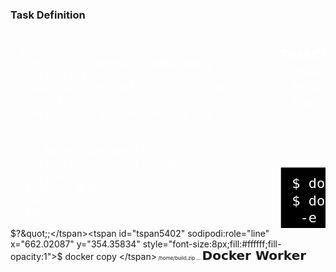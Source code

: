 <h3>Task Definition</h3>

<svg
   xmlns:dc="http://purl.org/dc/elements/1.1/"
   xmlns:cc="http://creativecommons.org/ns#"
   xmlns:rdf="http://www.w3.org/1999/02/22-rdf-syntax-ns#"
   xmlns:svg="http://www.w3.org/2000/svg"
   xmlns="http://www.w3.org/2000/svg"
   xmlns:sodipodi="http://sodipodi.sourceforge.net/DTD/sodipodi-0.dtd"
   xmlns:inkscape="http://www.inkscape.org/namespaces/inkscape"
   width="800"
   height="500"
   id="svg5325"
   version="1.1"
   inkscape:version="0.48.3.1 r9886"
   sodipodi:docname="task.svg">
  <defs
     id="defs5327" />
  <sodipodi:namedview
     id="base"
     pagecolor="#ffffff"
     bordercolor="#666666"
     borderopacity="1.0"
     inkscape:pageopacity="0.0"
     inkscape:pageshadow="2"
     inkscape:zoom="1.4"
     inkscape:cx="416.39285"
     inkscape:cy="258.70877"
     inkscape:document-units="px"
     inkscape:current-layer="layer1"
     showgrid="false"
     inkscape:window-width="1920"
     inkscape:window-height="1025"
     inkscape:window-x="0"
     inkscape:window-y="27"
     inkscape:window-maximized="1" />
  <metadata
     id="metadata5330">
    <rdf:RDF>
      <cc:Work
         rdf:about="">
        <dc:format>image/svg+xml</dc:format>
        <dc:type
           rdf:resource="http://purl.org/dc/dcmitype/StillImage" />
        <dc:title></dc:title>
      </cc:Work>
    </rdf:RDF>
  </metadata>
  <g
     inkscape:label="Layer 1"
     inkscape:groupmode="layer"
     id="layer1"
     transform="translate(0,-552.36218)">
		<g class="fragment"
       id="g6054">
      <text
         sodipodi:linespacing="125%"
         id="text5414"
         y="589.64789"
         x="15.428572"
         style="font-size:16px;font-style:normal;font-variant:normal;font-weight:normal;font-stretch:normal;line-height:125%;letter-spacing:0px;word-spacing:0px;fill:#ffffff;fill-opacity:1;stroke:none;font-family:Monospace;-inkscape-font-specification:Monospace"
         xml:space="preserve"><tspan
           y="589.64789"
           x="15.428572"
           id="tspan5416"
           sodipodi:role="line">{</tspan><tspan
           id="tspan5418"
           y="609.64789"
           x="15.428572"
           sodipodi:role="line">  taskId:     'GInxHvMxT1qzK0MXuDeAKg',</tspan><tspan
           id="tspan5503"
           y="629.64789"
           x="15.428572"
           sodipodi:role="line">  retries:    5,</tspan><tspan
           id="tspan5487"
           y="649.64789"
           x="15.428572"
           sodipodi:role="line">  deadline:   '2015-04-16T23:21:50.103Z',</tspan><tspan
           id="tspan5485"
           y="669.64789"
           x="15.428572"
           sodipodi:role="line">  routes: [</tspan><tspan
           id="tspan5479"
           y="689.64789"
           x="15.428572"
           sodipodi:role="line">    'my.custom.rabbitmq.routing.key'</tspan><tspan
           id="tspan5507"
           y="709.64789"
           x="15.428572"
           sodipodi:role="line">  ],</tspan><tspan
           id="tspan6031"
           y="729.64789"
           x="15.428572"
           sodipodi:role="line" /><tspan
           id="tspan5491"
           y="749.64789"
           x="15.428572"
           sodipodi:role="line">  // WorkerType specific</tspan><tspan
           id="tspan5432"
           y="769.64789"
           x="15.428572"
           sodipodi:role="line">  workerType: 'docker-worker',</tspan><tspan
           id="tspan5511"
           y="789.64789"
           x="15.428572"
           sodipodi:role="line">  payload: {  </tspan><tspan
           id="tspan5436"
           y="809.64789"
           x="15.428572"
           sodipodi:role="line">    image:    'ubuntu',</tspan><tspan
           id="tspan5442"
           y="829.64789"
           x="15.428572"
           sodipodi:role="line">    env: {</tspan><tspan
           id="tspan5446"
           y="849.64789"
           x="15.428572"
           sodipodi:role="line">      REV:    '...'</tspan><tspan
           id="tspan5440"
           y="869.64789"
           x="15.428572"
           sodipodi:role="line">    },</tspan><tspan
           id="tspan5444"
           y="889.64789"
           x="15.428572"
           sodipodi:role="line">    command:  './build.sh',</tspan><tspan
           id="tspan5448"
           y="909.64789"
           x="15.428572"
           sodipodi:role="line">    artifacts: {</tspan><tspan
           id="tspan5452"
           y="929.64789"
           x="15.428572"
           sodipodi:role="line">      'build.zip': '/home/build.zip'</tspan><tspan
           id="tspan5450"
           y="949.64789"
           x="15.428572"
           sodipodi:role="line">    }</tspan><tspan
           id="tspan5458"
           y="969.64789"
           x="15.428572"
           sodipodi:role="line">  },</tspan><tspan
           id="tspan5454"
           y="989.64789"
           x="15.428572"
           sodipodi:role="line">  ...</tspan><tspan
           id="tspan5420"
           y="1009.6479"
           x="15.428572"
           sodipodi:role="line">}</tspan></text>
    </g>
    <g class="fragment"
       id="g6121">
      <text
         sodipodi:linespacing="125%"
         id="text5497"
         y="596.2193"
         x="432.61664"
         style="font-size:16px;font-style:normal;font-variant:normal;font-weight:normal;font-stretch:normal;line-height:125%;letter-spacing:0px;word-spacing:0px;fill:#ffffff;fill-opacity:1;stroke:none;font-family:Monospace;-inkscape-font-specification:Monospace"
         xml:space="preserve"><tspan
           style="font-size:20px;font-style:normal;font-variant:normal;font-weight:bold;font-stretch:normal;fill:#ffffff;fill-opacity:1;font-family:DejaVu Sans;-inkscape-font-specification:DejaVu Sans"
           y="596.2193"
           x="432.61664"
           id="tspan5499"
           sodipodi:role="line">TaskCluster Queue</tspan><tspan
           id="tspan5517"
           style="font-style:normal;font-variant:normal;font-weight:normal;font-stretch:normal;fill:#ffffff;fill-opacity:1;font-family:DejaVu Sans;-inkscape-font-specification:DejaVu Sans"
           y="621.2193"
           x="432.61664"
           sodipodi:role="line" /></text>
      <path
         sodipodi:nodetypes="cc"
         inkscape:connector-curvature="0"
         id="path5521"
         d="m 87.857143,723.21932 654.999997,0"
         style="fill:#ffffff;stroke:#ffffff;stroke-width:2;stroke-linecap:butt;stroke-linejoin:miter;stroke-miterlimit:4;stroke-opacity:1;stroke-dasharray:2, 4;stroke-dashoffset:0;fill-opacity:1" />
      <text
         sodipodi:linespacing="150%"
         id="text6084"
         y="624.2193"
         x="432.71429"
         style="font-size:16px;font-style:normal;font-variant:normal;font-weight:normal;font-stretch:normal;line-height:150%;letter-spacing:0px;word-spacing:0px;fill:#ffffff;fill-opacity:1;stroke:none;font-family:Monospace;-inkscape-font-specification:Monospace"
         xml:space="preserve"><tspan
           style="font-style:normal;font-variant:normal;font-weight:normal;font-stretch:normal;line-height:150%;font-family:DejaVu Sans;-inkscape-font-specification:DejaVu Sans"
           y="624.2193"
           x="432.71429"
           id="tspan6086"
           sodipodi:role="line"> - Manage state like retries and deadline</tspan><tspan
           style="font-style:normal;font-variant:normal;font-weight:normal;font-stretch:normal;line-height:150%;font-family:DejaVu Sans;-inkscape-font-specification:DejaVu Sans"
           id="tspan6088"
           y="648.2193"
           x="432.71429"
           sodipodi:role="line"> - Publish messages with custom routing-key</tspan><tspan
           style="font-style:normal;font-variant:normal;font-weight:normal;font-stretch:normal;line-height:150%;font-family:DejaVu Sans;-inkscape-font-specification:DejaVu Sans"
           id="tspan6090"
           y="672.2193"
           x="432.71429"
           sodipodi:role="line"> - Allow correct WorkerType to claim tasks</tspan></text>
    </g>
    <g class="fragment"
       id="g6131">
      <g
         transform="matrix(2.7533673,0,0,2.7533673,-1372.5746,20.428965)"
         id="g5962">
        <rect
           style="color:#000000;fill:#000000;fill-opacity:1;stroke:none;stroke-width:0.40000001;marker:none;visibility:visible;display:inline;overflow:visible;enable-background:accumulate"
           id="rect5960"
           width="115.37215"
           height="100.10602"
           x="655.66583"
           y="272.46283" />
        <text
           xml:space="preserve"
           style="font-size:10px;font-style:normal;font-variant:normal;font-weight:normal;font-stretch:normal;line-height:125%;letter-spacing:0px;word-spacing:0px;fill:#ffffff;fill-opacity:1;stroke:none;font-family:Monospace;-inkscape-font-specification:Monospace"
           x="662.02087"
           y="284.35834"
           id="text5924"
           sodipodi:linespacing="125%"><tspan
             id="tspan3069"
             sodipodi:role="line"
             x="662.02087"
             y="284.35834"
             style="font-size:8px;fill:#ffffff;fill-opacity:1">$ docker pull ubuntu</tspan><tspan
             id="tspan5382"
             sodipodi:role="line"
             x="662.02087"
             y="294.35834"
             style="font-size:8px;fill:#ffffff;fill-opacity:1">$ docker run \</tspan><tspan
             id="tspan5396"
             sodipodi:role="line"
             x="662.02087"
             y="304.35834"
             style="font-size:8px;fill:#ffffff;fill-opacity:1">  -e REV='...' \</tspan><tspan
             id="tspan5398"
             sodipodi:role="line"
             x="662.02087"
             y="314.35834"
             style="font-size:8px;fill:#ffffff;fill-opacity:1">  ubuntu \</tspan><tspan
             id="tspan5400"
             sodipodi:role="line"
             x="662.02087"
             y="324.35834"
             style="font-size:8px;fill:#ffffff;fill-opacity:1">  ./build.sh;</tspan><tspan
             id="tspan5384"
             sodipodi:role="line"
             x="662.02087"
             y="334.35834"
             style="font-size:8px;fill:#ffffff;fill-opacity:1">...</tspan><tspan
             id="tspan5394"
             sodipodi:role="line"
             x="662.02087"
             y="344.35834"
             style="font-size:8px;fill:#ffffff;fill-opacity:1">$ echo &quot;success: $?&quot;;</tspan><tspan
             id="tspan5402"
             sodipodi:role="line"
             x="662.02087"
             y="354.35834"
             style="font-size:8px;fill:#ffffff;fill-opacity:1">$ docker copy \</tspan><tspan
             id="tspan5515"
             sodipodi:role="line"
             x="662.02087"
             y="364.35834"
             style="font-size:8px;fill:#ffffff;fill-opacity:1">  /home/build.zip ...</tspan><tspan
             id="tspan3097"
             sodipodi:role="line"
             x="662.02087"
             y="374.35834"
             style="font-size:8px;fill:#ffffff;fill-opacity:1" /></text>
      </g>
      <text
         sodipodi:linespacing="125%"
         id="text5493"
         y="752.505"
         x="430.87836"
         style="font-size:16px;font-style:normal;font-variant:normal;font-weight:normal;font-stretch:normal;line-height:125%;letter-spacing:0px;word-spacing:0px;fill:#ffffff;fill-opacity:1;stroke:none;font-family:Monospace;-inkscape-font-specification:Monospace"
         xml:space="preserve"><tspan
           style="font-size:20px;font-style:normal;font-variant:normal;font-weight:bold;font-stretch:normal;fill:#ffffff;fill-opacity:1;font-family:DejaVu Sans;-inkscape-font-specification:DejaVu Sans"
           y="752.505"
           x="430.87836"
           id="tspan5495"
           sodipodi:role="line">Docker Worker</tspan></text>
    </g>
  </g>
</svg>
